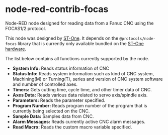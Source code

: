 # node-red-contrib-focas

Node-RED node designed for reading data from a Fanuc CNC using the FOCAS1/2 protocol.

This node was designed by [ST-One](https://st-one.io). It depends on the `@protocols/node-focas` library that is currently only available bundled on the [ST-One hardware](https://st-one.io/hardware).

The list below contains all functions currently supported by the node.
- **System Info:** Reads status information of CNC
- **Status Info:** Reads system information such as kind of CNC system, Machining(M) or Turning(T), series and version of CNC system software and number of controlled axes.
- **Timers:** Gets cutting time, cycle time, and other timer data of CNC.
- **Axes Data:** Reads various data related to servo axis/spindle axis.
- **Parameters:** Reads the parameter specified.
- **Program Number:** Reads program number of the program that is currently being selected on the CNC.
- **Sample Data:** Samples data from CNC.
- **Alarm Messages:** Reads currently active CNC alarm messages.
- **Read Macro:** Reads the custom macro variable specified.


























